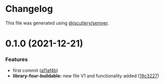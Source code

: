 # Changelog

This file was generated using [@jscutlery/semver](https://github.com/jscutlery/semver).

# 0.1.0 (2021-12-21)


### Features

* first commit ([a11af4b](https://github.com/andresmgsl/versioning-testing/commit/a11af4be06306dec6c0ffce118b2eb48335a0f00))
* **library-four-buildable:** new file V1 and functionality added ([19c3227](https://github.com/andresmgsl/versioning-testing/commit/19c32278827553c75d43c577b9e843bd0b3276bc))
